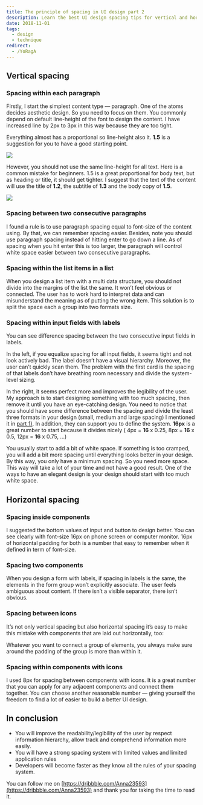 ```yaml
---
title: The principle of spacing in UI design part 2
description: Learn the best UI design spacing tips for vertical and horizontal elements, including line-height, paragraph spacing, input fields, and icon alignment to improve readability and user experience.
date: 2018-11-01
tags:
  - design
  - technique
redirect:
  - /YoRagA
---
```


## Vertical spacing

### Spacing within each paragraph

Firstly, I start the simplest content type — paragraph. One of the atoms decides aesthetic design. So you need to focus on them. You commonly depend on default line-height of the font to design the content. I have increased line by 2px to 3px in this way because they are too tight.

Everything almost has a proportional so line-height also it. **1.5** is a suggestion for you to have a good starting point.

![](assets/the-principle-of-spacing-in-ui-design-part-2_83a1ac346ab98c836ab637c14c3ac9cf_md5.webp)

However, you should not use the same line-height for all text. Here is a common mistake for beginners. 1.5 is a great proportional for body text, but as heading or title, it should get tighter. I suggest that the text of the content will use the title of **1.2**, the subtitle of **1.3** and the body copy of **1.5**.

![](assets/the-principle-of-spacing-in-ui-design-part-2_7edc02bcf0ab2561f68d9869b7addbac_md5.webp)

### Spacing between two consecutive paragraphs

I found a rule is to use paragraph spacing equal to font-size of the content using. By that, we can remember spacing easier. Besides, note you should use paragraph spacing instead of hitting enter to go down a line. As of spacing when you hit enter this is too larger, the paragraph will control white space easier between two consecutive paragraphs.

### Spacing within the list items in a list

When you design a list item with a multi data structure, you should not divide into the margins of the list the same. It won’t feel obvious or connected. The user has to work hard to interpret data and can misunderstand the meaning as of putting the wrong item. This solution is to split the space each a group into two formats size.

### Spacing within input fields with labels

You can see difference spacing between the two consecutive input fields in labels.

In the left, if you equalize spacing for all input fields, it seems tight and not look actively bad. The label doesn’t have a visual hierarchy. Moreover, the user can’t quickly scan them. The problem with the first card is the spacing of that labels don’t have breathing room necessary and divide the system-level sizing.

In the right, it seems perfect more and improves the legibility of the user. My approach is to start designing something with too much spacing, then remove it until you have an eye-catching design. You need to notice that you should have some difference between the spacing and divide the least three formats in your design (small, medium and large spacing) I mentioned it in [part 1)](https://medium.com/dwarves-design/the-principle-of-spacing-in-ui-design-part-1-3354d0d65e51). In addition, they can support you to define the system. **16px** is a great number to start because it divides nicely ( 4px = **16** x 0.25, 8px = **16** x 0.5, 12px = **16** x 0.75, …)

You usually start to add a bit of white space. If something is too cramped, you will add a bit more spacing until everything looks better in your design. By this way, you only have a minimum spacing. So you need more space. This way will take a lot of your time and not have a good result. One of the ways to have an elegant design is your design should start with too much white space.

## Horizontal spacing

### Spacing inside components

I suggested the bottom values of input and button to design better. You can see clearly with font-size 16px on phone screen or computer monitor. 16px of horizontal padding for both is a number that easy to remember when it defined in term of font-size.

### Spacing two components

When you design a form with labels, if spacing in labels is the same, the elements in the form group won’t explicitly associate. The user feels ambiguous about content. If there isn’t a visible separator, there isn’t obvious.

### Spacing between icons

It’s not only vertical spacing but also horizontal spacing it’s easy to make this mistake with components that are laid out horizontally, too:

Whatever you want to connect a group of elements, you always make sure around the padding of the group is more than within it.

### Spacing within components with icons

I used 8px for spacing between components with icons. It is a great number that you can apply for any adjacent components and connect them together. You can choose another reasonable number — giving yourself the freedom to find a lot of easier to build a better UI design.

## In conclusion

- You will improve the readability/legibility of the user by respect information hierarchy, allow track and comprehend information more easily.
- You will have a strong spacing system with limited values and limited application rules
- Developers will become faster as they know all the rules of your spacing system.

You can follow me on [https://dribbble.com/Anna23593](https://dribbble.com/Anna23593) and thank you for taking the time to read it.
